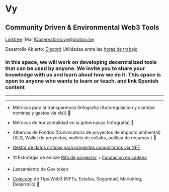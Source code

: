 # Vy 
## Community Driven & Environmental Web3 Tools 
[Linktree](https://linktr.ee/vy.oi) 
[Mail][Observatorio.vy@proton.me](Observatorio.vy@proton.me)

Desarrollo Abierto: [Discord](https://discord.gg/2vJ8uJfdcB)
Utilidades entre las [horas de trabajo](https://docs.google.com/spreadsheets/d/11MRppjRPLAnHrweYX_mZZm0n1ASGA_58DCGeMwoLh_I/edit?usp=sharing)

### In this space, we will work on developing decentralized tools that can be used by anyone. We invite you to share your knowledge with us and learn about how we do it. This space is open to anyone who wants to learn or teach. and link Spanish content
---

---

+ Métricas para la transparencia (Infografía (Autoregulacion y claridad nominas y gastos via xls)) 🚧
+ Métricas de horizontalidad en la gobernanza (Infografía) 🚧
+ Albercas de Fondos (Convocatoria de proyectos de impacto ambiental) (XLS, Wallet de proyectos, wallets de collabs, politica de recursos ) 🚧
+ [Gestor de datos criticos para proyectos comunitarios via NFT](https://opensea.io/VY-Foundation)
+ 🏗️Estrategía de enlaze [Rifa de proyector](https://docs.google.com/spreadsheets/d/1O-CsX7oILsPtKkliTaB1t4ti-I-A_wzk26r5YkGJZDw/edit?usp=sharing) > [Fundacion en cadena](https://docs.google.com/presentation/d/1jTZ8wHK3UWWbp44Fllf5DzHMkBtvwXBN44bVJ33KFW8/edit?usp=sharing)
+ Lanzamiento de Gov token 

+ [Coleccón](https://opensea.io/collection/easytogethercards) de Tips Web3 (NFTs, Estafas, Seguridad, Marketing, Desarrollo) 🚧
